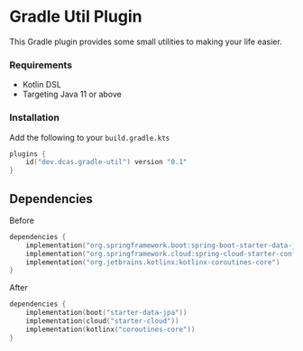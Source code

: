 # Gradle Util Plugin

This Gradle plugin provides some small utilities to making your life easier.

### Requirements

* Kotlin DSL
* Targeting Java 11 or above

### Installation

Add the following to your `build.gradle.kts`
```kotlin
plugins {
    id("dev.dcas.gradle-util") version "0.1"
}
```

## Dependencies

Before
```kotlin
dependencies {
    implementation("org.springframework.boot:spring-boot-starter-data-jpa")
    implementation("org.springframework.cloud:spring-cloud-starter-config")
    implementation("org.jetbrains.kotlinx:kotlinx-coroutines-core")
}
```
After
```kotlin
dependencies {
    implementation(boot("starter-data-jpa"))
    implementation(cloud("starter-cloud"))
    implementation(kotlinx("coroutines-core"))
}
```